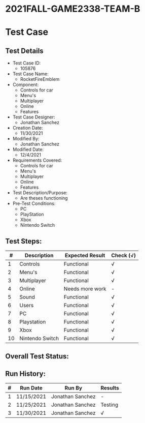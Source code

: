 # 2021FALL-GAME2338-TEAM-B

# Test Case 

## Test Details

* Test Case ID:
  * 105876
* Test Case Name:
  * RocketFireEmblem
* Component: 
  * Controls for car
  * Menu's
  * Multiplayer
  * Online
  * Features
* Test Case Designer:
  * Jonathan Sanchez
* Creation Date:
  * 11/30/2021
* Modified By:
  * Jonathan Sanchez
* Modified Date:
  * 12/4/2021
* Requirements Covered:
  * Controls for car
  * Menu's
  * Multiplayer
  * Online
  * Features
* Test Description/Purpose:
  * Are theses functioning
* Pre-Test Conditions:
  * PC
  * PlayStation
  * Xbox
  * Nintendo Switch
## Test Steps: 
| # | Description | Expected Result | Check (√) |
| --- | --- | --- | --- |
| 1 |Controls |Functional|√ |			
| 2 |Menu's |Functional |√ |			
| 3 |Multiplayer |Functional |√ |			
| 4 |Online |Needs more work |- |			
| 5 |Sound |Functional |√ |			
| 6 |Users |Functional |√ |			
| 7 |PC |Functional |√ |			
| 8 |Playstation |Functional |√ |			
| 9 |Xbox |Functional |√ |			
| 10 |Nintendo Switch |Functional |√ |			

## Overall Test Status:



## Run History:
| # |	Run Date |	Run By |	Results |
| --- | --- | --- | --- |
| 1 |11/15/2021 |Jonathan Sanchez |- |			
| 2 |11/25/2021 |Jonathan Sanchez |Testing|			
| 3 |11/30/2021 |Jonathan Sanchez |√ |			

